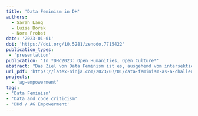 ```yaml
---
title: 'Data Feminism in DH'
authors:
  - Sarah Lang
  - Luise Borek
  - Nora Probst
date: '2023-01-01'
doi: 'https://doi.org/10.5281/zenodo.7715422'
publication_types:
 - 'presentation'
publication: 'In *DHd2023: Open Humanities, Open Culture*'
abstract: "Das Ziel von Data Feminism ist es, ausgehend vom intersektionalen Feminismus vorwiegend männlich dominierte Narrative in den Digital Humanities kritisch zu reflektieren. Häufig ist zu beobachten, dass sich der weiß, cis-männlich und hegemonial dominierte Bias aus Archiven und Quellen in daraus erhobenene Daten und digitale Technologien überträgt. Das 2020 von Catherine D'Ignazio und Lauren Klein veröffentlichte Buch Data Feminism (MIT Press) hat für die Digital Humanities hohe Relevanz, wendet sich aber an ein Data-Science-Publikum und bietet kaum unmittelbar anwendbare Strategien für die DH, was eine Einstiegshürde darstellt. Ziel dieses Workshops ist es einerseits, im Sinne eines Hackathons Ansätze des Data Feminism an eigenen Daten zu diskutieren und erproben, andererseits die Erarbeitung eines 'How to Data Feminism in DH'-Manifests, in dem Einstiegsliteratur zitiert ist und die grundlegenden Positionen vermittelt werden. Veröffentlicht wird das Ergebnis der Arbeit auf dem DHd-Blog sowie als Working Paper der AG Empowerment, die diesen Workshop unterstützt. Ein Beitrag zur 9. Tagung des Verbands Digital Humanities im deutschsprachigen Raum - DHd 2023 Open Humanities Open Culture."
url_pdf: 'https://latex-ninja.com/2023/07/01/data-feminism-as-a-challenge-for-digital-humanities/'
projects:
  - 'ag-empowerment'
tags:
- 'Data Feminism'
- 'Data and code criticism'
- 'DHd / AG Empowerment'
---
```

